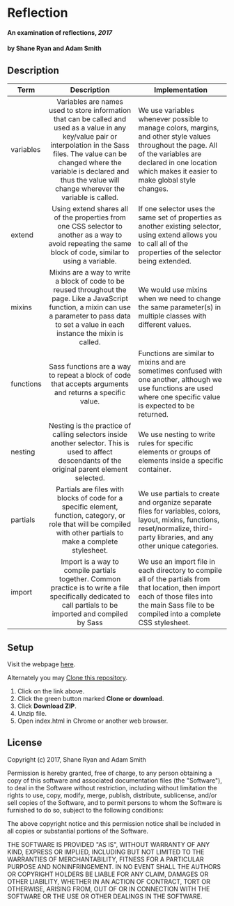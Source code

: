 # Reflection

#### An examination of reflections, _2017_

#### by **Shane Ryan** and **Adam Smith**

## Description

| Term | Description | Implementation |
| -- |:--:| --|
| variables | Variables are names used to store information that can be called and used as a value in any key/value pair or interpolation in the Sass files. The value can be changed where the variable is declared and thus the value will change wherever the variable is called. | We use variables whenever possible to manage colors, margins, and other style values throughout the page. All of the variables are declared in one location which makes it easier to make global style changes. |
| extend | Using extend shares all of the properties from one CSS selector to another as a way to avoid repeating the same block of code, similar to using a variable. | If one selector uses the same set of properties as another existing selector, using extend allows you to call all of the properties of the selector being extended. |
| mixins | Mixins are a way to write a block of code to be reused throughout the page. Like a JavaScript function, a mixin can use a parameter to pass data to set a value in each instance the mixin is called. | We would use mixins when we need to change the same parameter(s) in multiple classes with different values. |
| functions | Sass functions are a way to repeat a block of code that accepts arguments and returns a specific value. | Functions are similar to mixins and are sometimes confused with one another, although we use functions are used where one specific value is expected to be returned. |
| nesting | Nesting is the practice of calling selectors inside another selector. This is used to affect descendants of the original parent element selected. | We use nesting to write rules for specific elements or groups of elements inside a specific container. |
| partials | Partials are files with blocks of code for a specific element, function, category, or role that will be compiled with other partials to make a complete stylesheet. | We use partials to create and organize separate files for variables, colors, layout, mixins, functions, reset/normalize, third-party libraries, and any other unique categories. |
| import | Import is a way to compile partials together. Common practice is to write a file specifically dedicated to call partials to be imported and compiled by Sass | We use an import file in each directory to compile all of the partials from that location, then import each of those files into the main Sass file to be compiled into a complete CSS stylesheet. |

## Setup

Visit the webpage [here]().

Alternately you may [Clone this repository]().
  1. Click on the link above.
  2. Click the green button marked **Clone or download**.
  3. Click **Download ZIP**.
  4. Unzip file.
  5. Open index.html in Chrome or another web browser.

## License

Copyright (c) 2017, Shane Ryan and Adam Smith

Permission is hereby granted, free of charge, to any person obtaining a copy of this software and associated documentation files (the "Software"), to deal in the Software without restriction, including without limitation the rights to use, copy, modify, merge, publish, distribute, sublicense, and/or sell copies of the Software, and to permit persons to whom the Software is furnished to do so, subject to the following conditions:

The above copyright notice and this permission notice shall be included in all copies or substantial portions of the Software.

THE SOFTWARE IS PROVIDED "AS IS", WITHOUT WARRANTY OF ANY KIND, EXPRESS OR IMPLIED, INCLUDING BUT NOT LIMITED TO THE WARRANTIES OF MERCHANTABILITY, FITNESS FOR A PARTICULAR PURPOSE AND NONINFRINGEMENT. IN NO EVENT SHALL THE AUTHORS OR COPYRIGHT HOLDERS BE LIABLE FOR ANY CLAIM, DAMAGES OR OTHER LIABILITY, WHETHER IN AN ACTION OF CONTRACT, TORT OR OTHERWISE, ARISING FROM, OUT OF OR IN CONNECTION WITH THE SOFTWARE OR THE USE OR OTHER DEALINGS IN THE SOFTWARE.
